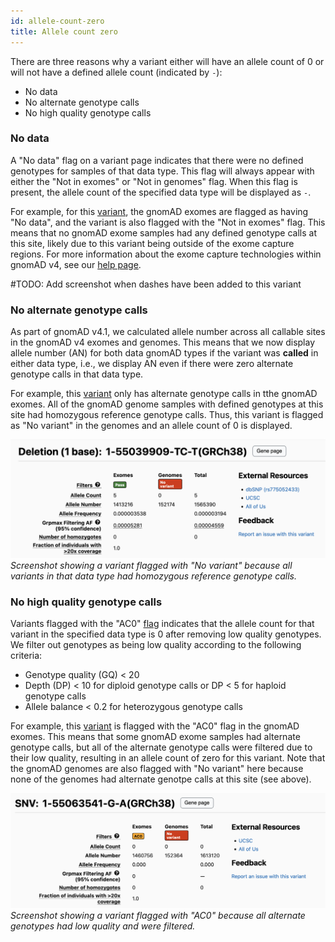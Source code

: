 ```yaml
---
id: allele-count-zero
title: Allele count zero
---
```


There are three reasons why a variant either will have an allele count of 0 or will not have a defined allele count (indicated by `-`):

- No data
- No alternate genotype calls
- No high quality genotype calls

### <a id="no-data"></a>No data
A "No data" flag on a variant page indicates that there were no defined genotypes for samples of that data type. This flag will always appear with either the "Not in exomes" or "Not in genomes" flag. When this flag is present, the allele count of the specified data type will be displayed as `-`.

For example, for this [variant](https://gnomad.broadinstitute.org/variant/1-55040207-C-T?dataset=gnomad_r4), the gnomAD exomes are flagged as having "No data", and the variant is also flagged with the "Not in exomes" flag. This means that no gnomAD exome samples had any defined genotype calls at this site, likely due to this variant being outside of the exome capture regions. For more information about the exome capture technologies within gnomAD v4, see our [help page](https://gnomad.broadinstitute.org/help/exome-capture-tech).

#TODO: Add screenshot when dashes have been added to this variant

### <a id="no-alt-genotypes"></a>No alternate genotype calls
As part of gnomAD v4.1, we calculated allele number across all callable sites in the gnomAD v4 exomes and genomes. This means that we now display allele number (AN) for both data gnomAD types if the variant was **called** in either data type, i.e., we display AN even if there were zero alternate genotype calls in that data type.

For example, this [variant](https://gnomad.broadinstitute.org/variant/1-55039909-TC-T?dataset=gnomad_r4) only has alternate genotype calls in tthe gnomAD exomes. All of the gnomAD genome samples with defined genotypes at this site had homozygous reference genotype calls. Thus, this variant is flagged as "No variant" in the genomes and an allele count of 0 is displayed.

![variant without alternate genotypes](no_alt_gt.png)
*Screenshot showing a variant flagged with "No variant" because all variants in that data type had homozygous reference genotype calls.*

### <a id="no-hq-genotypes"></a>No high quality genotype calls
Variants flagged with the "AC0" [flag](https://gnomad.broadinstitute.org/help/what-do-the-flags-on-the-browser-mean) indicates that the allele count for that variant in the specified data type is 0 after removing low quality genotypes. We filter out genotypes as being low quality according to the following criteria:

- Genotype quality (GQ) < 20
- Depth (DP) < 10 for diploid genotype calls or DP < 5  for haploid genotype calls
- Allele balance < 0.2 for heterozygous genotype calls

For example, this [variant](https://gnomad.broadinstitute.org/variant/1-55063541-G-A?dataset=gnomad_r4) is flagged with the "AC0" flag in the gnomAD exomes. This means that some gnomAD exome samples had alternate genotype calls, but all of the alternate genotype calls were filtered due to their low quality, resulting in an allele count of zero for this variant. Note that the gnomAD genomes are also flagged with "No variant" here because none of the genomes had alternate genotpe calls at this site (see above).

![variant without high quality genotypes](no_hq_gt.png)
*Screenshot showing a variant flagged with "AC0" because all alternate genotypes had low quality and were filtered.*